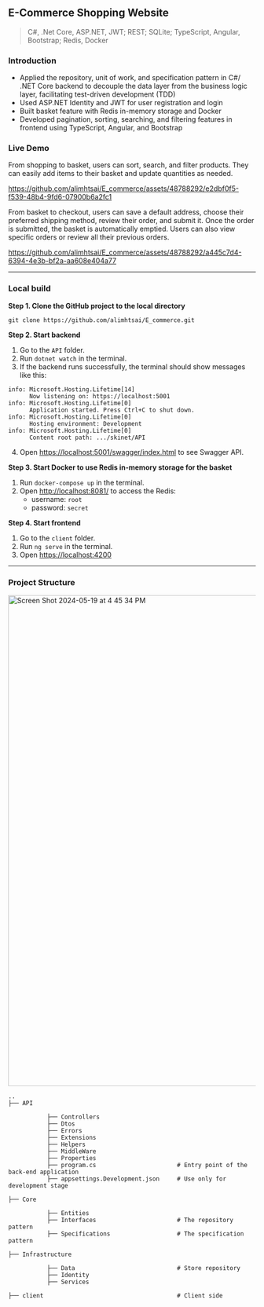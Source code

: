 ## E-Commerce Shopping Website 
> C#, .Net Core, ASP.NET, JWT; REST; SQLite; TypeScript, Angular, Bootstrap; Redis, Docker

### Introduction
* Applied the repository, unit of work, and specification pattern in C#/ .NET Core backend to decouple the data layer from the business logic layer, facilitating test-driven development (TDD)
* Used ASP.NET Identity and JWT for user registration and login
* Built basket feature with Redis in-memory storage and Docker
* Developed pagination, sorting, searching, and filtering features in frontend using TypeScript, Angular, and Bootstrap

### Live Demo
From shopping to basket, users can sort, search, and filter products. They can easily add items to their basket and update quantities as needed.

https://github.com/alimhtsai/E_commerce/assets/48788292/e2dbf0f5-f539-48b4-9fd6-07900b6a2fc1

From basket to checkout, users can save a default address, choose their preferred shipping method, review their order, and submit it. Once the order is submitted, the basket is automatically emptied. Users can also view specific orders or review all their previous orders.

https://github.com/alimhtsai/E_commerce/assets/48788292/a445c7d4-6394-4e3b-bf2a-aa608e404a77

----

### Local build
<b>Step 1. Clone the GitHub project to the local directory</b>

`git clone https://github.com/alimhtsai/E_commerce.git`

<b>Step 2. Start backend</b>
1. Go to the `API` folder.
2. Run `dotnet watch` in the terminal.
3. If the backend runs successfully, the terminal should show messages like this:
```shell
info: Microsoft.Hosting.Lifetime[14]
      Now listening on: https://localhost:5001
info: Microsoft.Hosting.Lifetime[0]
      Application started. Press Ctrl+C to shut down.
info: Microsoft.Hosting.Lifetime[0]
      Hosting environment: Development
info: Microsoft.Hosting.Lifetime[0]
      Content root path: .../skinet/API
```
4. Open [https://localhost:5001/swagger/index.html](https://localhost:5001/swagger/index.html) to see Swagger API.

<b>Step 3. Start Docker to use Redis in-memory storage for the basket</b>
1. Run `docker-compose up` in the terminal.
2. Open [http://localhost:8081/](http://localhost:8081/) to access the Redis:
   - username: `root`
   - password: `secret`

<b>Step 4. Start frontend</b>
1. Go to the `client` folder.
2. Run `ng serve` in the terminal.
3. Open [https://localhost:4200](https://localhost:4200/)

----

### Project Structure

<img width="1000" alt="Screen Shot 2024-05-19 at 4 45 34 PM" src="https://github.com/alimhtsai/E_commerce/assets/48788292/1188d7de-715e-412c-bb64-92aba618458d">

```
..
├── API

           ├── Controllers
           ├── Dtos
           ├── Errors
           ├── Extensions
           ├── Helpers
           ├── MiddleWare
           ├── Properties
           ├── program.cs                       # Entry point of the back-end application
           ├── appsettings.Development.json     # Use only for development stage

├── Core

           ├── Entities
           ├── Interfaces                       # The repository pattern
           ├── Specifications                   # The specification pattern

├── Infrastructure

           ├── Data                             # Store repository 
           ├── Identity
           ├── Services

├── client                                      # Client side
```


